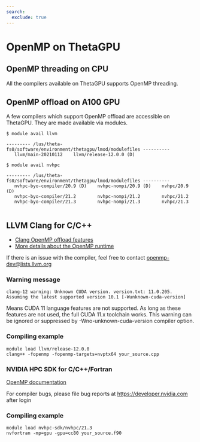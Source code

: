 ```yaml
---
search:
  exclude: true
---
```


# OpenMP on ThetaGPU
## OpenMP threading on CPU
All the compilers available on ThetaGPU supports OpenMP threading.

## OpenMP offload on A100 GPU
A few compilers which support OpenMP offload are accessible on ThetaGPU. They are made available via modules.

```
$ module avail llvm

--------- /lus/theta-fs0/software/environment/thetagpu/lmod/modulefiles ----------
   llvm/main-20210112    llvm/release-12.0.0 (D)

$ module avail nvhpc

--------- /lus/theta-fs0/software/environment/thetagpu/lmod/modulefiles ----------
   nvhpc-byo-compiler/20.9 (D)    nvhpc-nompi/20.9 (D)    nvhpc/20.9 (D)
   nvhpc-byo-compiler/21.2        nvhpc-nompi/21.2        nvhpc/21.2
   nvhpc-byo-compiler/21.3        nvhpc-nompi/21.3        nvhpc/21.3
 
```

## LLVM Clang for C/C++
- [Clang OpenMP offload features](https://clang.llvm.org/docs/OpenMPSupport.html#basic-support-for-cuda-devices) 
- [More details about the OpenMP runtime](https://openmp.llvm.org/docs/)

If there is an issue with the compiler, feel free to contact [openmp-dev@lists.llvm.org](https://mailto:openmp-dev@lists.llvm.org)

### Warning message

```
clang-12 warning: Unknown CUDA version. version.txt: 11.0.205. Assuming the latest supported version 10.1 [-Wunknown-cuda-version]
```

Means CUDA 11 language features are not supported. As long as these features are not used, the full CUDA 11.x toolchain works. This warning can be ignored or suppressed by -Wno-unknown-cuda-version compiler option.

### Compiling example

```
module load llvm/release-12.0.0
clang++ -fopenmp -fopenmp-targets=nvptx64 your_source.cpp
```

### NVIDIA HPC SDK for C/C++/Fortran
[OpenMP documentation](https://docs.nvidia.com/hpc-sdk/compilers/hpc-compilers-user-guide/index.html#openmp-use)

For compiler bugs, please file bug reports at https://developer.nvidia.com after login

### Compiling example

```
module load nvhpc-sdk/nvhpc/21.3
nvfortran -mp=gpu -gpu=cc80 your_source.f90
```

